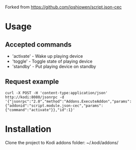
Forked from https://github.com/joshjowen/script.json-cec

# Usage
## Accepted commands

* 'activate' - Wake up playing device
* 'toggle' - Toggle state of playing device
* 'standby' - Put playing device on standby

## Request example

```shell
curl -X POST -H 'content-type:application/json' http://kodi:8080/jsonrpc -d '{"jsonrpc":"2.0","method":"Addons.ExecuteAddon","params":{"addonid":"script.module.json-cec","params":{"command":"activate"}},"id":1}' 
```

# Installation

Clone the project to Kodi addons folder: ~/.kodi/addons/
